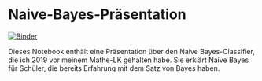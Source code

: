 # Naive-Bayes-Präsentation

[![Binder](https://mybinder.org/badge_logo.svg)](https://mybinder.org/v2/gh/Skn0tt/naive-bayes-praesentation/master?filepath=work%2FNaive%20Bayes%20Pr%C3%A4sentation.ipynb)

Dieses Notebook enthält eine Präsentation über den Naive Bayes-Classifier, die ich 2019 vor meinem Mathe-LK gehalten habe.
Sie erklärt Naive Bayes für Schüler, die bereits Erfahrung mit dem Satz von Bayes haben.

